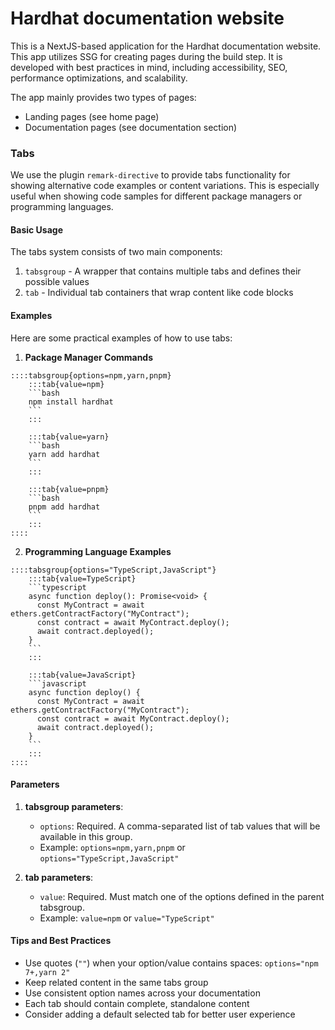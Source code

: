 <!-- Previous content up to Tabs section -->

# Hardhat documentation website

This is a NextJS-based application for the Hardhat documentation website. This app utilizes SSG for creating pages during the build step. It is developed with best practices in mind, including accessibility, SEO, performance optimizations, and scalability.

The app mainly provides two types of pages:

- Landing pages (see home page)
- Documentation pages (see documentation section)

<!-- Rest of the existing content until Tabs section -->

### Tabs

We use the plugin `remark-directive` to provide tabs functionality for showing alternative code examples or content variations. This is especially useful when showing code samples for different package managers or programming languages.

#### Basic Usage

The tabs system consists of two main components:
1. `tabsgroup` - A wrapper that contains multiple tabs and defines their possible values
2. `tab` - Individual tab containers that wrap content like code blocks

#### Examples

Here are some practical examples of how to use tabs:

1. **Package Manager Commands**
```
::::tabsgroup{options=npm,yarn,pnpm}
    :::tab{value=npm}
    ```bash
    npm install hardhat
    ```
    :::

    :::tab{value=yarn}
    ```bash
    yarn add hardhat
    ```
    :::

    :::tab{value=pnpm}
    ```bash
    pnpm add hardhat
    ```
    :::
::::
```

2. **Programming Language Examples**
```
::::tabsgroup{options="TypeScript,JavaScript"}
    :::tab{value=TypeScript}
    ```typescript
    async function deploy(): Promise<void> {
      const MyContract = await ethers.getContractFactory("MyContract");
      const contract = await MyContract.deploy();
      await contract.deployed();
    }
    ```
    :::

    :::tab{value=JavaScript}
    ```javascript
    async function deploy() {
      const MyContract = await ethers.getContractFactory("MyContract");
      const contract = await MyContract.deploy();
      await contract.deployed();
    }
    ```
    :::
::::
```

#### Parameters

1. **tabsgroup parameters**:
   - `options`: Required. A comma-separated list of tab values that will be available in this group.
   - Example: `options=npm,yarn,pnpm` or `options="TypeScript,JavaScript"`
   
2. **tab parameters**:
   - `value`: Required. Must match one of the options defined in the parent tabsgroup.
   - Example: `value=npm` or `value="TypeScript"`

#### Tips and Best Practices

- Use quotes (`""`) when your option/value contains spaces: `options="npm 7+,yarn 2"` 
- Keep related content in the same tabs group
- Use consistent option names across your documentation
- Each tab should contain complete, standalone content
- Consider adding a default selected tab for better user experience

<!-- Rest of the existing content -->

<!-- Other sections continue as before... -->
